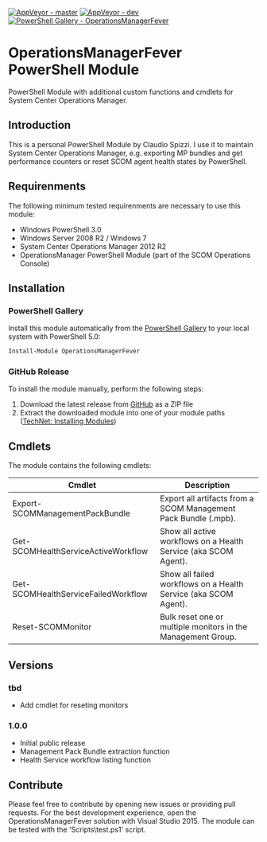 [![AppVeyor - master](https://ci.appveyor.com/api/projects/status/rq09t4u0349upk9e/branch/master?svg=true)](https://ci.appveyor.com/project/claudiospizzi/operationsmanagerfever/branch/master)
[![AppVeyor - dev](https://ci.appveyor.com/api/projects/status/rq09t4u0349upk9e/branch/dev?svg=true)](https://ci.appveyor.com/project/claudiospizzi/operationsmanagerfever/branch/dev)
[![PowerShell Gallery - OperationsManagerFever](https://img.shields.io/badge/PowerShell%20Gallery-OperationsManagerFever-0072C6.svg)](https://www.powershellgallery.com/packages/OperationsManagerFever)


# OperationsManagerFever PowerShell Module

PowerShell Module with additional custom functions and cmdlets for System Center
Operations Manager.


## Introduction

This is a personal PowerShell Module by Claudio Spizzi. I use it to maintain
System Center Operations Manager, e.g. exporting MP bundles and get performance
counters or reset SCOM agent health states by PowerShell.


## Requirenments

The following minimum tested requirenments are necessary to use this module:

- Windows PowerShell 3.0
- Windows Server 2008 R2 / Windows 7
- System Center Operations Manager 2012 R2
- OperationsManager PowerShell Module (part of the SCOM Operations Console)


## Installation

### PowerShell Gallery

Install this module automatically from the [PowerShell Gallery](https://www.powershellgallery.com/packages/OperationsManagerFever)
to your local system with PowerShell 5.0:

```powershell
Install-Module OperationsManagerFever
```

### GitHub Release

To install the module manually, perform the following steps:

1. Download the latest release from [GitHub](https://github.com/claudiospizzi/OperationsManagerFever/releases)
   as a ZIP file
2. Extract the downloaded module into one of your module paths ([TechNet: Installing Modules](https://technet.microsoft.com/en-us/library/dd878350))


## Cmdlets

The module contains the following cmdlets:

| Cmdlet                              | Description                                                     |
| ----------------------------------- | --------------------------------------------------------------- |
| Export-SCOMManagementPackBundle     | Export all artifacts from a SCOM Management Pack Bundle (.mpb). |
| Get-SCOMHealthServiceActiveWorkflow | Show all active workflows on a Health Service (aka SCOM Agent). |
| Get-SCOMHealthServiceFailedWorkflow | Show all failed workflows on a Health Service (aka SCOM Agent). |
| Reset-SCOMMonitor                   | Bulk reset one or multiple monitors in the Management Group.    |


## Versions

### tbd

- Add cmdlet for reseting monitors

### 1.0.0

- Initial public release
- Management Pack Bundle extraction function
- Health Service workflow listing function


## Contribute

Please feel free to contribute by opening new issues or providing pull requests.
For the best development experience, open the OperationsManagerFever solution
with Visual Studio 2015. The module can be tested with the 'Scripts\test.ps1'
script.
